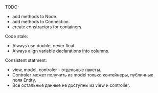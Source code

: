 TODO:
* add methods to Node.
* add methods to Connection.
* create constractors for containers.

Code stale:
* Always use double, never float.
* Always align variable declarations into columns.

Consistent statment:
* view, model, controler - отдельные пакеты.
* Controler может получить из model только контейнеры, публичные поля Entity.
* Все остальные данные не доступны из view и controller.
